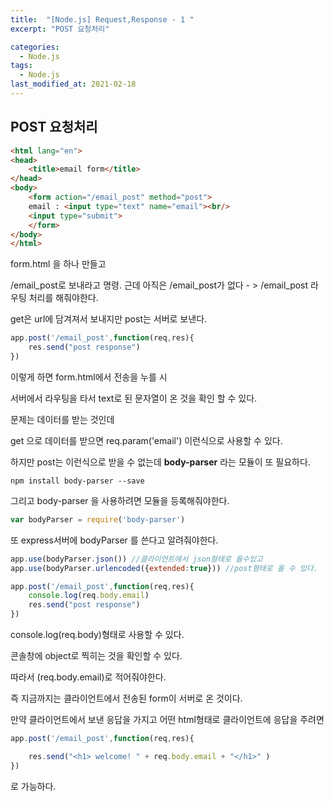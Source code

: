 ```yaml
---
title:  "[Node.js] Request,Response - 1 "
excerpt: "POST 요청처리"

categories:
  - Node.js
tags:
  - Node.js
last_modified_at: 2021-02-18
---
```

## POST 요청처리

```html
<html lang="en">
<head>
    <title>email form</title>
</head>
<body>
    <form action="/email_post" method="post">
    email : <input type="text" name="email"><br/>
    <input type="submit">
    </form>
</body>
</html>
```

form.html 을 하나 만들고 

/email_post로 보내라고 명령.  근데 아직은 /email_post가 없다 - > /email_post 라우팅 처리를 해줘야한다.

get은 url에 담겨져서 보내지만 post는 서버로 보낸다.





```javascript
app.post('/email_post',function(req,res){
    res.send("post response")
}) 
```

이렇게 하면 form.html에서 전송을 누를 시 

서버에서 라우팅을 타서 text로 된 문자열이 온 것을 확인 할 수 있다. 

문제는 데이터를 받는 것인데

get 으로 데이터를 받으면 req.param('email') 이런식으로 사용할 수 있다.

하지만 post는 이런식으로 받을 수 없는데 **body-parser** 라는 모듈이 또 필요하다.

```
npm install body-parser --save
```





그리고 body-parser 을 사용하려면 모듈을 등록해줘야한다. 

```javascript
var bodyParser = require('body-parser')
```



또 express서버에 bodyParser 를 쓴다고 알려줘야한다.

```javascript
app.use(bodyParser.json()) //클라이언트에서 json형태로 올수있고
app.use(bodyParser.urlencoded({extended:true})) //post형태로 올 수 있다.
```





```javascript
app.post('/email_post',function(req,res){
    console.log(req.body.email)
    res.send("post response")
})
```

console.log(req.body)형태로 사용할 수 있다.

콘솔창에 object로 찍히는 것을 확인할 수 있다. 

따라서 (req.body.email)로 적어줘야한다. 





즉 지금까지는 클라이언트에서 전송된 form이 서버로 온 것이다. 

만약 클라이언트에서 보낸 응답을 가지고 어떤 html형태로 클라이언트에 응답을 주려면

```javascript
app.post('/email_post',function(req,res){

    res.send("<h1> welcome! " + req.body.email + "</h1>" )
})
```

로 가능하다.

